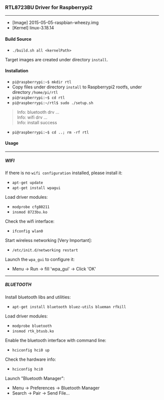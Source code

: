 ### **RTL8723BU Driver for Raspberrypi2**
---
* [Image] 2015-05-05-raspbian-wheezy.img
* [Kernel] linux-3.18.14

#### **Build Source**
* `./build.sh all <kernelPath>`

Target images are created under directory `install`.

#### **Installation**

* `pi@raspberrypi:~$ mkdir rtl`
* Copy files under directory `install` to Raspberrypi2 rootfs,  under directory `/home/pi/rtl`
* `pi@raspberrypi:~$ cd rtl`
* `pi@raspberrypi:~/rtl$ sudo ./setup.sh`
>Info: bluetooth drv ...  
Info: wifi drv ...  
Info: install success  

* `pi@raspberrypi:~$ cd ..; rm -rf rtl`


#### **Usage**
---
##### **WIFI**


If there is no `wifi configuration` installed, please install it:

* `apt-get update`
* `apt-get install wpagui`

Load driver modules:

* `modprobe cfg80211`
* `insmod 8723bu.ko`

Check the wifi interface:

* `ifconfig wlan0`

Start wireless networking [Very Important]:

* `/etc/init.d/networking restart`

Launch the `wpa_gui` to configure it:

* Menu -> Run -> fill 'wpa_gui' -> Click 'OK'

---
##### **BLUETOOTH**

Install bluetooth libs and utilities:

* `apt-get install bluetooth bluez-utils blueman rfkill`

Load driver modules:

* `modprobe bluetooth`
* `insmod rtk_btusb.ko`

Enable the bluetooth interface with command line:

* `hciconfig hci0 up`

Check the hardware info:

* `hciconfig hci0`

Launch "Bluetooth Manager":

* Menu -> Preferences -> Bluetooth Manager
* Search -> Pair -> Send File...

